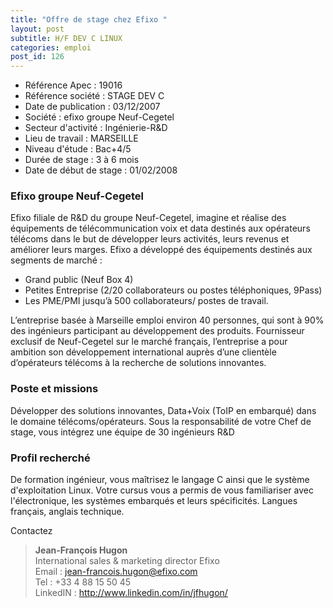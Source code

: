```yaml
---
title: "Offre de stage chez Efixo "
layout: post
subtitle: H/F DEV C LINUX
categories: emploi
post_id: 126
---
```


- Référence Apec : 19016
- Référence société : STAGE DEV C
- Date de publication : 03/12/2007
- Société : efixo groupe Neuf-Cegetel
- Secteur d'activité : Ingénierie-R&amp;D
- Lieu de travail : MARSEILLE
- Niveau d'étude : Bac+4/5
- Durée de stage : 3 à 6 mois
- Date de début de stage : 01/02/2008

### Efixo groupe Neuf-Cegetel ###

Efixo filiale de R&amp;D du groupe Neuf-Cegetel, imagine et réalise des équipements de télécommunication voix et data destinés aux opérateurs télécoms dans le but de développer leurs activités, leurs revenus et améliorer leurs marges. Efixo a développé des équipements destinés aux segments de marché : 

- Grand public (Neuf Box 4) 
- Petites Entreprise (2/20 collaborateurs ou postes téléphoniques, 9Pass) 
- Les PME/PMI jusqu’à 500 collaborateurs/ postes de travail. 

L’entreprise basée à Marseille emploi environ 40 personnes, qui sont à 90% des ingénieurs participant au développement des produits. Fournisseur exclusif de Neuf-Cegetel sur le marché français, l’entreprise a pour ambition son développement international auprès d’une clientèle d’opérateurs télécoms à la recherche de solutions innovantes. 

### Poste et missions ###

Développer des solutions innovantes, Data+Voix (ToIP en embarqué) dans le domaine télécoms/opérateurs. Sous la responsabilité de votre Chef de stage, vous intégrez une équipe de 30 ingénieurs R&amp;D 


### Profil recherché ###

De formation ingénieur, vous maîtrisez le langage C ainsi que le système d'exploitation Linux. Votre cursus vous a permis de vous familiariser avec l'électronique, les systèmes embarqués et leurs spécificités. Langues français, anglais technique. 


Contactez

> **Jean-François Hugon**  
> International sales & marketing director Efixo  
> Email : jean-francois.hugon@efixo.com  
> Tel : +33 4 88 15 50 45  
> LinkedIN : <http://www.linkedin.com/in/jfhugon/>
